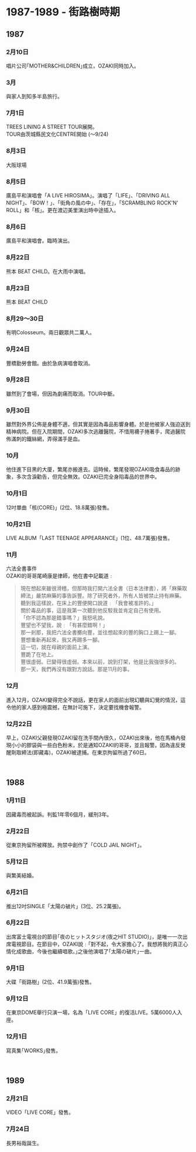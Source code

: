 # 1987-1989 - 街路樹時期

## 1987

### 2月10日  
唱片公司｢MOTHER&CHILDREN｣成立，OZAKI同時加入。  

### 3月  
與家人到知多半島旅行。  

### 7月1日  
TREES LINING A STREET TOUR展開。  
TOUR由茨城縣民文化CENTRE開始 (～9/24)  

### 8月3日  
大阪球場  

### 8月5日  
廣島平和演唱會「A LIVE HIROSIMA」。演唱了「LIFE」、「DRIVING ALL NIGHT」、「BOW！」、「街角の風の中」、「存在」，「SCRAMBLING ROCK'N' ROLL」和「核」。更在渡辺美里演出時中途插入。  

### 8月6日  
廣島平和演唱會。臨時演出。  

### 8月22日  
熊本 BEAT CHILD。在大雨中演唱。  

### 8月23日  
熊本 BEAT CHILD  

### 8月29～30日  
有明Colosseum。兩日觀眾共二萬人。  

### 9月24日  
豐橋勤勞會館。由於急病演唱會取消。  

### 9月28日  
雖然到了會場，但因為劇痛而取消。TOUR中斷。  

### 9月30日  
雖然對外界公佈是身體不適，但其實是因為毒品影響身體。於是他被家人強迫送到精神病院。但在入院期間，OZAKI多次逃離醫院，不惜用襪子捲著手，爬過醫院佈滿刺的鐵絲網，弄得滿手是血。  

### 10月  
他住進下目黑的大廈，繁尾亦搬進去。這時候，繁尾發現OZAKI吸食毒品的跡象，多次含淚勸告，但完全無效。OZAKI已完全身陷毒品的世界中。  

### 10月1日  
12吋單曲「核(CORE)」(2位、18.8萬張)發售。  

### 10月21日  
LIVE ALBUM「LAST TEENAGE APPEARANCE」(1位、48.7萬張)發售。  

### 11月  
六法全書事件  
OZAKI的哥哥尾崎康是律師，他在書中記載道﹕  
> 
> 現在想起來雖很滑稽，但那時我打開六法全書（日本法律書），將「麻藥取締法」嚴禁麻藥的事告訴豐。除了研究者外，所有人皆被禁止持有麻藥。  
> 聽到我這樣說，在床上的豐便開口說道﹕「我會被准許的。」  
> 關於毒品的事，這是我第一次聽到他反駁我並肯定自己有使用。  
> 「你不認為那是錯事嗎？」我怒吼說。  
> 豐望也不望我，說﹕「有甚麼錯啊！」  
> 那一剎那，我把六法全書擲向豐，並往想起來的豐的胸口上踢上一腳。  
> 豐想重新再起來，我又再踢多一腳。  
> 這一切，就在母親的面前上演。  
> 豐跪了在地上。  
> 豐很虛弱。已變得很虛弱。本來以前，說到打架，他是比我強很多的。  
> 那一天，我們再沒有跟對方說話。那是11月的事。  

### 12月  
進入12月，OZAKI變得完全不說話，更在家人的面前出現幻聽與幻覺的情況，這令他的家人感到極震撼，在無計可施下，決定要找機會報警。  

### 12月22日  
早上，OZAKI父親發現OZAKI留在洗手間內很久，OZAKI出來後，他在馬桶內發現小小的膠袋與一些白色粉末，於是通知OZAKI的哥哥，並且報警。因為違反覺醒劑取締法(即藏毒)，OZAKI被逮捕。在東京拘留所過了60日。  

<br>

## 1988

### 1月11日  
因藏毒而被起訴。判監1年零6個月，緩刑3年。  

### 2月22日  
從東京拘留所被釋放。拘禁中創作了「COLD JAIL NIGHT」。  

### 5月12日  
與繁美結婚。  

### 6月21日  
推出12吋SINGLE「太陽の破片」(3位、25.2萬張)。  

### 6月22日  
出席富士電視台的節目｢夜のヒットスタジオ(夜之HIT STUDIO)｣，是唯一一次出席電視節目。在節目中，OZAKI說﹕｢對不起，令大家擔心了。我想將我的真正心情化成歌曲，今後也繼續唱歌。｣之後他演唱了｢太陽の破片｣一曲。  

### 9月1日  
大碟「街路樹」(2位、41.9萬張)發售。  

### 9月12日  
在東京DOME舉行只演一場，名為「LIVE CORE」的復活LIVE。5萬6000人入座。  

### 12月1日  
寫真集｢WORKS｣發售。  

<br>

## 1989

### 2月21日  
VIDEO「LIVE CORE」發售。  

### 7月24日  
長男裕哉誕生。  